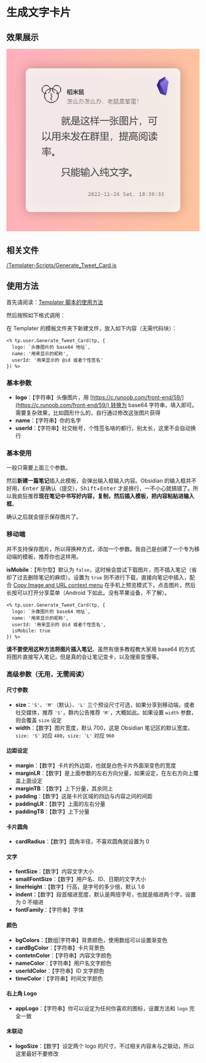 # 生成文字卡片

## 效果展示

![Generate-Tweet-Card](../images/Generate-Tweet-Card.png)

## 相关文件

[/Templater-Scripts/Generate_Tweet_Card.js](../../../../Templater-Scripts/Generate_Tweet_Card.js)

## 使用方法

首先请阅读：[Templater 脚本的使用方法](../Usages/How-to-Use-Templater-Script.md)

然后按照如下格式调用：

在 Templater 的模板文件夹下新建文件，放入如下内容（无需代码块）：

```eta
<% tp.user.Generate_Tweet_Card(tp, {
  logo: `头像图片的 base64 地址`,
  name: '用来显示的昵称',
  userId: '用来显示的 @id 或者个性签名'
}) %>
```

### 基本参数

- **logo**：【字符串】头像图片，用 [https://c.runoob.com/front-end/59/](https://c.runoob.com/front-end/59/) 转换为 base64 字符串，填入即可。需要复杂效果，比如圆形什么的，自行通过修改这张图片获得
- **name**：【字符串】你的名字
- **userId**：【字符串】社交帐号，个性签名啥的都行，别太长，这里不会自动换行
### 基本使用

一般只需要上面三个参数。

然后**新建一篇笔记**插入此模板，会弹出输入框输入内容。Obsidian 的输入框并不好用，<kbd>Enter</kbd> 是确认（提交），<kbd>Shift</kbd>+<kbd>Enter</kbd> 才是换行，一不小心就搞错了。所以我疯狂推荐**现在笔记中书写好内容，复制，然后插入模板，把内容粘贴进输入框**。

确认之后就会提示保存图片了。

### 移动端

并不支持保存图片，所以得换种方式，添加一个参数。我自己是创建了一个专为移动端的模板，推荐你也这样用。

**isMobile**：【布尔型】默认为 `false`，这时候会尝试下载图片，而不插入笔记（省却了过去删除笔记的麻烦）。设置为 `true` 则不进行下载，直接向笔记中插入，配合 [Copy Image and URL context menu](https://github.com/NomarCub/obsidian-copy-url-in-preview) 在手机上预览模式下，点击图片，然后长按可以打开分享菜单（Android 下如此。没有苹果设备，不了解）。

```eta
<% tp.user.Generate_Tweet_Card(tp, {
  logo: `头像图片的 base64 地址`,
  name: '用来显示的昵称',
  userId: '用来显示的 @id 或者个性签名',
  isMobile: true
}) %>
```

**请不要使用这种方法将图片插入笔记**，虽然有很多教程教大家用 base64 的方式将图片直接写入笔记，但是真的会让笔记变卡，以及搜索变慢等。

### 高级参数（无用，无需阅读）

#### 尺寸参数

- **size**：`'S'`、`'M'`（默认）、`'L'` 三个预设尺寸可选，如果分享到移动端，或者社交媒体，推荐 `'S'`，群内公告推荐 `'M'`，大概如此。如果设置 `width` 参数，则会覆盖 `size` 设定
- **width**：【数字】图片宽度，默认 700，这是 Obsidian 笔记区的默认宽度。`size: 'S'` 对应 `480`，`size: 'L'` 对应 `960`

#### 边距设定

- **margin**：【数字】卡片的外边距，也就是白色卡片外面渐变色的宽度
- **marginLR**：【数字】是上面参数的左右方向分量，如果设定，在左右方向上覆盖上面设定
- **marginTB**：【数字】上下分量，其余同上
- **padding**：【数字】这是卡片区域的四边与内容之间的间距
- **paddingLR**：【数字】上面的左右分量
- **paddingTB**：【数字】上下分量

#### 卡片圆角

- **cardRadius**：【数字】圆角半径，不喜欢圆角就设置为 0

#### 文字

- **fontSize**：【数字】内容文字大小
- **smallFontSize**：【数字】用户名、ID、日期的文字大小
- **lineHeight**：【数字】行高，是字号的多少倍，默认 1.6
- **indent**：【数字】段首缩进宽度，默认是两倍字号，也就是缩进两个字，设置为 0 不缩进
- **fontFamily**：【字符串】字体

#### 颜色

- **bgColors**：【数组|字符串】背景颜色，使用数组可以设置渐变色
- **cardBgColor**：【字符串】卡片背景色
- **contetnColor**：【字符串】内容文字颜色
- **nameColor**：【字符串】用户名文字颜色
- **userIdColor**：【字符串】ID 文字颜色
- **timeColor**：【字符串】时间文字颜色

#### 右上角 Logo

- **appLogo**：【字符串】你可以设定为任何你喜欢的图标，设置方法和 `logo` 完全一致

#### 未联动

- **logoSize**：【数字】设定两个 logo 的尺寸，不过相关内容未与之联动，所以这里最好不要修改

